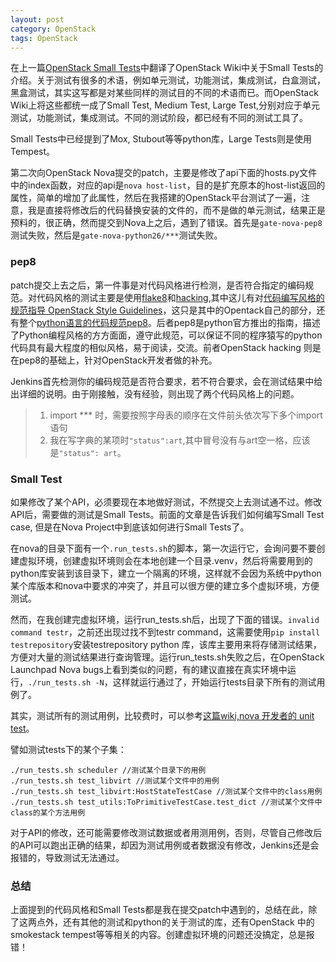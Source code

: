 ```yaml
---
layout: post
category: OpenStack
tags: OpenStack
---
```


在上一篇[OpenStack Small Tests](http://www.choudan.net/2013/08/12/OpenStack-Small-Tests.html)中翻译了OpenStack Wiki中关于Small Tests的介绍。关于测试有很多的术语，例如单元测试，功能测试，集成测试，白盒测试，黑盒测试，其实这写都是对某些同样的测试目的不同的术语而已。而OpenStack Wiki上将这些都统一成了Small Test, Medium Test, Large Test,分别对应于单元测试，功能测试，集成测试。不同的测试阶段，都已经有不同的测试工具了。

Small Tests中已经提到了Mox, Stubout等等python库，Large Tests则是使用Tempest。

第二次向OpenStack Nova提交的patch，主要是修改了api下面的hosts.py文件中的index函数，对应的api是`nova host-list`，目的是扩充原本的host-list返回的属性，简单的增加了此属性，然后在我搭建的OpenStack平台测试了一遍，注意，我是直接将修改后的代码替换安装的文件的，而不是做的单元测试，结果正是预料的，很正确，然而提交到Nova上之后，遇到了错误。首先是`gate-nova-pep8`测试失败，然后是`gate-nova-python26/***`测试失败。


### pep8

patch提交上去之后，第一件事是对代码风格进行检测，是否符合指定的编码规范。对代码风格的测试主要是使用[flake8](http://flake8.readthedocs.org/en/2.0)和[hacking](https://github.com/openstack-dev/hacking),其中这儿有对[代码编写风格的规范指导 OpenStack Style Guidelines](https://github.com/openstack-dev/hacking/blob/master/HACKING.rst)，这只是其中的Opentack自己的部分，还有整个[python语言的代码规范pep8](http://www.python.org/dev/peps/pep-0008/)。后者pep8是python官方推出的指南，描述了Python编程风格的方方面面，遵守此规范，可以保证不同的程序猿写的python代码具有最大程度的相似风格，易于阅读，交流。前者OpenStack hacking 则是在pep8的基础上，针对OpenStack开发者做的补充。

Jenkins首先检测你的编码规范是否符合要求，若不符合要求，会在测试结果中给出详细的说明。由于刚接触，没有经验，则出现了两个代码风格上的问题。

> 1. import *** 时，需要按照字母表的顺序在文件前头依次写下多个import语句
> 2. 我在写字典的某项时`"status":art`,其中冒号没有与art空一格，应该是`"status": art`。

### Small Test

如果修改了某个API，必须要现在本地做好测试，不然提交上去测试通不过。修改API后，需要做的测试是Small Tests。前面的文章是告诉我们如何编写Small Test case, 但是在Nova Project中到底该如何进行Small Tests了。

在nova的目录下面有一个`.run_tests.sh`的脚本，第一次运行它，会询问要不要创建虚拟环境，创建虚拟环境则会在本地创建一个目录.venv，然后将需要用到的python库安装到该目录下，建立一个隔离的环境，这样就不会因为系统中python某个库版本和nova中要求的冲突了，并且可以很方便的建立多个虚拟环境，方便测试。

然而，在我创建完虚拟环境，运行run_tests.sh后，出现了下面的错误。`invalid command testr`，之前还出现过找不到testr command，这需要使用`pip install testrepository`安装testrepository python 库，该库主要用来将存储测试结果，方便对大量的测试结果进行查询管理。运行run_tests.sh失败之后，在OpenStack Launchpad Nova bugs上看到类似的问题，有的建议直接在真实环境中运行，`./run_tests.sh -N`，这样就运行通过了，开始运行tests目录下所有的测试用例了。 

其实，测试所有的测试用例，比较费时，可以参考[这篇wiki,nova 开发者的 unit test](http://docs.openstack.org/developer/nova/devref/unit_tests.html)。

譬如测试tests下的某个子集：

    ./run_tests.sh scheduler //测试某个目录下的用例
    ./run_tests.sh test_libvirt //测试某个文件中的用例
    ./run_tests.sh test_libvirt:HostStateTestCase //测试某个文件中的class用例
    ./run_tests.sh test_utils:ToPrimitiveTestCase.test_dict //测试某个文件中class的某个方法用例


对于API的修改，还可能需要修改测试数据或者用测用例，否则，尽管自己修改后的API可以跑出正确的结果，却因为测试用例或者数据没有修改，Jenkins还是会报错的，导致测试无法通过。

### 总结

上面提到的代码风格和Small Tests都是我在提交patch中遇到的，总结在此，除了这两点外，还有其他的测试和python的关于测试的库，还有OpenStack 中的smokestack tempest等等相关的内容。创建虚拟环境的问题还没搞定，总是报错！

